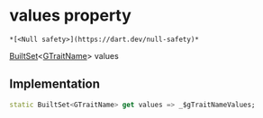 


# values property




    *[<Null safety>](https://dart.dev/null-safety)*




[BuiltSet](https://pub.dev/documentation/built_collection/5.0.0/built_collection/BuiltSet-class.html)&lt;[GTraitName](../../third_party_yonomi_graphql_schema_schema.docs.schema.gql/GTraitName-class.md)> values
  







## Implementation

```dart
static BuiltSet<GTraitName> get values => _$gTraitNameValues;
```








